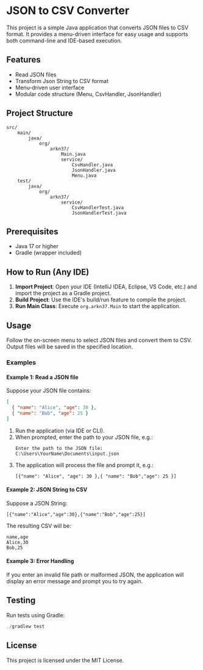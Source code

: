# JSON to CSV Converter

This project is a simple Java application that converts JSON files to CSV format. It provides a menu-driven interface for easy usage and supports both command-line and IDE-based execution.

## Features

- Read JSON files
- Transform Json String to CSV format
- Menu-driven user interface
- Modular code structure (Menu, CsvHandler, JsonHandler)

## Project Structure

```
src/
	main/
		java/
			org/
				arkn37/
					Main.java
					service/
						CsvHandler.java
						JsonHandler.java
						Menu.java
	test/
		java/
			org/
				arkn37/
					service/
						CsvHandlerTest.java
						JsonHandlerTest.java
```

## Prerequisites

- Java 17 or higher
- Gradle (wrapper included)

## How to Run (Any IDE)

1. **Import Project**: Open your IDE (IntelliJ IDEA, Eclipse, VS Code, etc.) and import the project as a Gradle project.
2. **Build Project**: Use the IDE's build/run feature to compile the project.
3. **Run Main Class**: Execute `org.arkn37.Main` to start the application.

## Usage

Follow the on-screen menu to select JSON files and convert them to CSV. Output files will be saved in the specified location.

### Examples

#### Example 1: Read a JSON file

Suppose your JSON file contains:

```json
[
  { "name": "Alice", "age": 30 },
  { "name": "Bob", "age": 25 }
]
```

1. Run the application (via IDE or CLI).
2. When prompted, enter the path to your JSON file, e.g.:
   ```
   Enter the path to the JSON file:
   C:\Users\YourName\Documents\input.json
   ```
3. The application will process the file and prompt it, e.g.:
   ```
   [{"name": "Alice", "age": 30 },{ "name": "Bob","age": 25 }]
   ```

#### Example 2: JSON String to CSV

Suppose a JSON String:

```
[{"name":"Alice","age":30},{"name":"Bob","age":25}]
```

The resulting CSV will be:

```csv
name,age
Alice,30
Bob,25
```

#### Example 3: Error Handling

If you enter an invalid file path or malformed JSON, the application will display an error message and prompt you to try again.

## Testing

Run tests using Gradle:

```powershell
./gradlew test
```

## License

This project is licensed under the MIT License.
